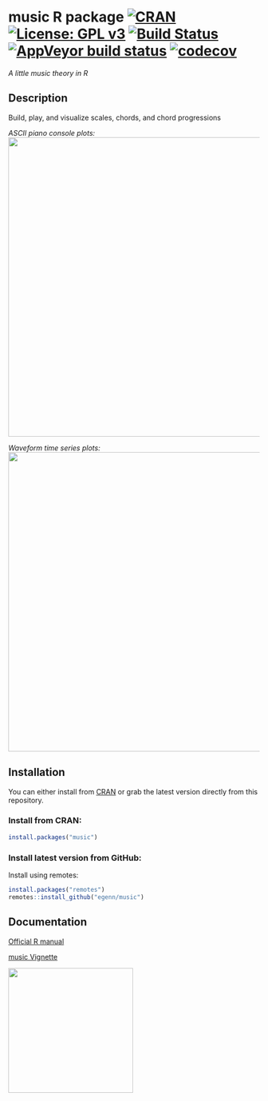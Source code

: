 **music** R package [![CRAN](https://www.r-pkg.org/badges/version/music)](https://cran.r-project.org/package=music) [![License: GPL v3](https://img.shields.io/badge/License-GPLv3-blue.svg)](https://www.gnu.org/licenses/gpl-3.0) [![Build Status](https://travis-ci.com/egenn/music.svg?branch=master)](https://travis-ci.com/egenn/music)  [![AppVeyor build status](https://ci.appveyor.com/api/projects/status/github/egenn/music?branch=master&svg=true)](https://ci.appveyor.com/project/egenn/music) [![codecov](https://codecov.io/gh/egenn/music/branch/master/graph/badge.svg)](https://codecov.io/gh/egenn/music)
======================
_A little music theory in R_

## Description
Build, play, and visualize scales, chords, and chord progressions

_ASCII piano console plots:_  
<img align = "center" src="https://egenn.github.io/imgs/music_cplot.png" width="600">


_Waveform time series plots:_  
<img align = "center" src="https://egenn.github.io/imgs/music_mplot_B4minor.png" width="600">


## Installation
You can either install from [CRAN](https://cran.r-project.org/package=music) or grab the latest version directly from this repository.
### Install from CRAN:
```r
install.packages("music")
```

### Install latest version from GitHub:
Install using remotes:
```r
install.packages("remotes")
remotes::install_github("egenn/music")
```

## Documentation
[Official R manual](https://egenn.github.io/docs/music.pdf)

[music Vignette](https://egenn.github.io/music/music-vignette)

<img align = "center" src="http://egenn.github.io/imgs/music_hex_logo.png" width="250">
